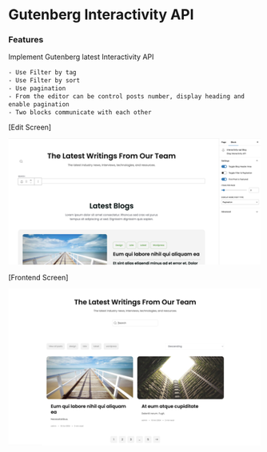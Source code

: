 # Gutenberg Interactivity API

### Features
Implement Gutenberg latest Interactivity API

    - Use Filter by tag
    - Use Filter by sort
    - Use pagination
    - From the editor can be control posts number, display heading and enable pagination
    - Two blocks communicate with each other

[Edit Screen]

![Alt desc](https://github.com/anisur2805/interactivity-api/blob/master/edit-screen.png)

[Frontend Screen]

![Alt desc](https://github.com/anisur2805/interactivity-api/blob/master/frontend.png)